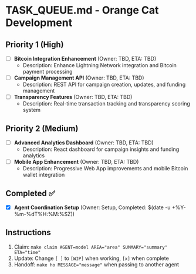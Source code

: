 # TASK_QUEUE.md - Orange Cat Development

## Priority 1 (High)
- [ ] **Bitcoin Integration Enhancement** (Owner: TBD, ETA: TBD)
  - Description: Enhance Lightning Network integration and Bitcoin payment processing
- [ ] **Campaign Management API** (Owner: TBD, ETA: TBD)
  - Description: REST API for campaign creation, updates, and funding management
- [ ] **Transparency Features** (Owner: TBD, ETA: TBD)
  - Description: Real-time transaction tracking and transparency scoring system

## Priority 2 (Medium)
- [ ] **Advanced Analytics Dashboard** (Owner: TBD, ETA: TBD)
  - Description: React dashboard for campaign insights and funding analytics
- [ ] **Mobile App Enhancement** (Owner: TBD, ETA: TBD)
  - Description: Progressive Web App improvements and mobile Bitcoin wallet integration

## Completed ✅
- [x] **Agent Coordination Setup** (Owner: Setup, Completed: $(date -u +%Y-%m-%dT%H:%M:%SZ))

## Instructions
1. Claim: `make claim AGENT=model AREA="area" SUMMARY="summary" ETA="time"`
2. Update: Change `[ ]` to `[WIP]` when working, `[x]` when complete
3. Handoff: `make ho MESSAGE="message"` when passing to another agent


